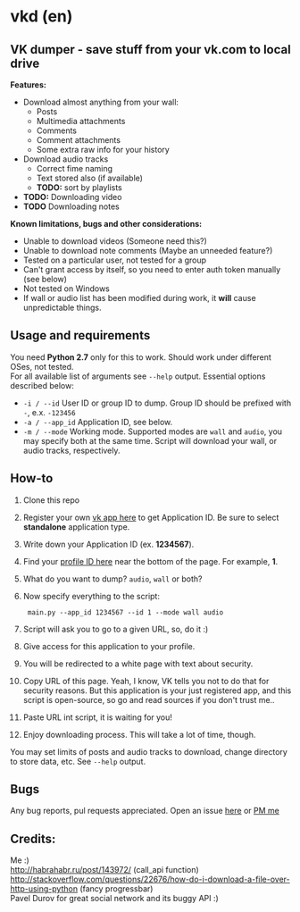 vkd (en)
===

VK dumper - save stuff from your vk.com to local drive
---

**Features:**

* Download almost anything from your wall:
    * Posts
    * Multimedia attachments
    * Comments
    * Comment attachments
    * Some extra raw info for your history
* Download audio tracks
    * Correct fime naming
    * Text stored also (if available)
    * **TODO:** sort by playlists
* **TODO:** Downloading video 
* **TODO** Downloading notes

**Known limitations, bugs and other considerations:**

* Unable to download videos (Someone need this?)
* Unable to download note comments (Maybe an unneeded feature?)
* Tested on a particular user, not tested for a group
* Can't grant access by itself, so you need to enter auth token manually (see below)
* Not tested on Windows
* If wall or audio list has been modified during work, it **will** cause unpredictable things.

Usage and requirements
---
You need **Python 2.7** only for this to work. Should work under different OSes, not tested.  
For all available list of arguments see `--help` output.
Essential options described below:
* `-i / --id`    User ID or group ID to dump. Group ID should be prefixed with `-`, e.x. `-123456`
* `-a / --app_id`	Application ID, see below.
* `-m / --mode` Working mode. Supported modes are `wall` and `audio`, you may specify both at the same time. Script will download your wall, or audio tracks, respectively.

How-to
---
1. Clone this repo
2. Register your own [vk app here](https://vk.com/editapp?act=create) to get Application ID. Be sure to select **standalone** application type.
3. Write down your Application ID (ex. **1234567**).
4. Find your [profile ID here](https://vk.com/settings) near the bottom of the page. For example, **1**.
5. What do you want to dump? `audio`, `wall` or both?
6. Now specify everything to the script:

        main.py --app_id 1234567 --id 1 --mode wall audio

7. Script will ask you to go to a given URL, so, do it :)
8. Give access for this application to your profile.
9. You will be redirected to a white page with text about security.
10. Copy URL of this page. Yeah, I know, VK tells you not to do that for security reasons. But this application is your just registered app, and this script is open-source, so go and read sources if you don't trust me..
11. Paste URL int script, it is waiting for you!
12. Enjoy downloading process. This will take a lot of time, though.

You may set limits of posts and audio tracks to download, change directory to store data, etc. See `--help` output.

Bugs
---
Any bug reports, pul requests appreciated. Open an issue [here](https://github.com/Rast1234/vkd/issues) or [PM me](https://vk.com/rast1234)

Credits:
---

Me :)  
http://habrahabr.ru/post/143972/ (call_api function)  
http://stackoverflow.com/questions/22676/how-do-i-download-a-file-over-http-using-python (fancy progressbar)  
Pavel Durov for great social network and its buggy API :)  
    
